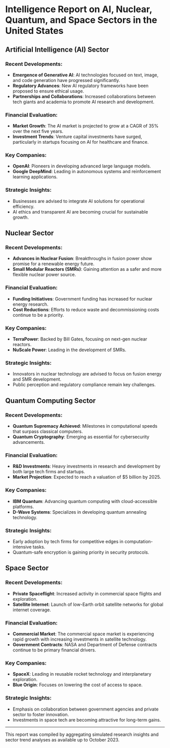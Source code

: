 # Intelligence Report on AI, Nuclear, Quantum, and Space Sectors in the United States

## Artificial Intelligence (AI) Sector

### Recent Developments:
- **Emergence of Generative AI**: AI technologies focused on text, image, and code generation have progressed significantly.
- **Regulatory Advances**: New AI regulatory frameworks have been proposed to ensure ethical usage.
- **Partnerships and Collaborations**: Increased collaborations between tech giants and academia to promote AI research and development.

### Financial Evaluation:
- **Market Growth**: The AI market is projected to grow at a CAGR of 35% over the next five years.
- **Investment Trends**: Venture capital investments have surged, particularly in startups focusing on AI for healthcare and finance.

### Key Companies:
- **OpenAI**: Pioneers in developing advanced large language models.
- **Google DeepMind**: Leading in autonomous systems and reinforcement learning applications.

### Strategic Insights:
- Businesses are advised to integrate AI solutions for operational efficiency.
- AI ethics and transparent AI are becoming crucial for sustainable growth.

## Nuclear Sector

### Recent Developments:
- **Advances in Nuclear Fusion**: Breakthroughs in fusion power show promise for a renewable energy future.
- **Small Modular Reactors (SMRs)**: Gaining attention as a safer and more flexible nuclear power source.

### Financial Evaluation:
- **Funding Initiatives**: Government funding has increased for nuclear energy research.
- **Cost Reductions**: Efforts to reduce waste and decommissioning costs continue to be a priority.

### Key Companies:
- **TerraPower**: Backed by Bill Gates, focusing on next-gen nuclear reactors.
- **NuScale Power**: Leading in the development of SMRs.

### Strategic Insights:
- Innovators in nuclear technology are advised to focus on fusion energy and SMR development.
- Public perception and regulatory compliance remain key challenges.

## Quantum Computing Sector

### Recent Developments:
- **Quantum Supremacy Achieved**: Milestones in computational speeds that surpass classical computers.
- **Quantum Cryptography**: Emerging as essential for cybersecurity advancements.

### Financial Evaluation:
- **R&D Investments**: Heavy investments in research and development by both large tech firms and startups.
- **Market Projection**: Expected to reach a valuation of $5 billion by 2025.

### Key Companies:
- **IBM Quantum**: Advancing quantum computing with cloud-accessible platforms.
- **D-Wave Systems**: Specializes in developing quantum annealing technology.

### Strategic Insights:
- Early adoption by tech firms for competitive edges in computation-intensive tasks.
- Quantum-safe encryption is gaining priority in security protocols.

## Space Sector

### Recent Developments:
- **Private Spaceflight**: Increased activity in commercial space flights and exploration.
- **Satellite Internet**: Launch of low-Earth orbit satellite networks for global internet coverage.

### Financial Evaluation:
- **Commercial Market**: The commercial space market is experiencing rapid growth with increasing investments in satellite technology.
- **Government Contracts**: NASA and Department of Defense contracts continue to be primary financial drivers.

### Key Companies:
- **SpaceX**: Leading in reusable rocket technology and interplanetary exploration.
- **Blue Origin**: Focuses on lowering the cost of access to space.

### Strategic Insights:
- Emphasis on collaboration between government agencies and private sector to foster innovation.
- Investments in space tech are becoming attractive for long-term gains.


---

This report was compiled by aggregating simulated research insights and sector trend analyses as available up to October 2023.